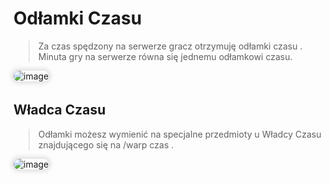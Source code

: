 <style>
img:not(.medium-zoom-image--opened):not(.navbar-link-icon) {
    max-width: 40%;
    margin: 0 8px 4px 0;
    box-shadow: 0 0 6px 4px rgba(0, 0, 0, .1);
    border-radius: 10px;
}
</style>

# Odłamki Czasu

> Za czas spędzony na serwerze gracz otrzymuję <span class="blue">odłamki czasu </span>. <br>
> <span class="blue">Minuta</span> gry na serwerze równa się <span class="blue">jednemu odłamkowi czasu</span>.

![image](/pages/images/timeshard/scoreboard.webp)


## Władca Czasu
> Odłamki możesz wymienić na specjalne przedmioty u <span class="blue">Władcy Czasu</span> znajdującego się na <span class="blue">/warp czas</span> .

![image](/pages/images/timeshard/timeshop.webp)

